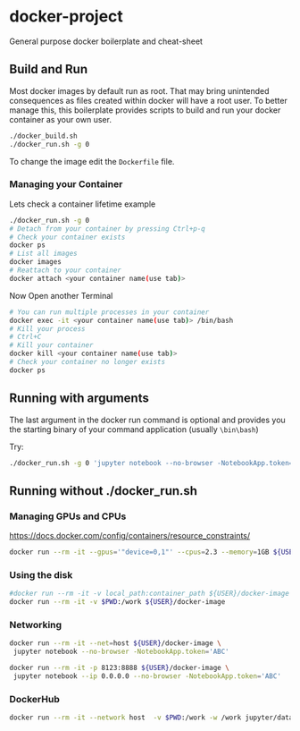 # docker-project
General purpose docker boilerplate and cheat-sheet


## Build and Run
Most docker images by default run as root.
That may bring unintended consequences as files created within docker will have a root user.
To better manage this, this boilerplate provides scripts to build and run your docker container as your own user.

```bash
./docker_build.sh
./docker_run.sh -g 0
```

To change the image edit the `Dockerfile` file.

### Managing your Container
Lets check a container lifetime example
```bash
./docker_run.sh -g 0
# Detach from your container by pressing Ctrl+p-q
# Check your container exists
docker ps
# List all images
docker images
# Reattach to your container
docker attach <your container name(use tab)>
```

Now Open another Terminal
```bash
# You can run multiple processes in your container
docker exec -it <your container name(use tab)> /bin/bash
# Kill your process
# Ctrl+C
# Kill your container
docker kill <your container name(use tab)>
# Check your container no longer exists
docker ps
```

## Running with arguments
The last argument in the docker run command is optional
and provides you the starting binary of your command application
(usually `\bin\bash`)

Try:
```bash
./docker_run.sh -g 0 'jupyter notebook --no-browser -NotebookApp.token='ABC''
```


## Running without ./docker_run.sh
### Managing GPUs and CPUs
https://docs.docker.com/config/containers/resource_constraints/
```bash
docker run --rm -it --gpus='"device=0,1"' --cpus=2.3 --memory=1GB ${USER}/docker-image
```

### Using the disk
```bash
#docker run --rm -it -v local_path:container_path ${USER}/docker-image
docker run --rm -it -v $PWD:/work ${USER}/docker-image
```

### Networking
```bash
docker run --rm -it --net=host ${USER}/docker-image \
 jupyter notebook --no-browser -NotebookApp.token='ABC'

docker run --rm -it -p 8123:8888 ${USER}/docker-image \
 jupyter notebook --ip 0.0.0.0 --no-browser -NotebookApp.token='ABC'
```

### DockerHub

```bash
docker run --rm -it --network host  -v $PWD:/work -w /work jupyter/datascience-notebook jupyter notebook --no-browser -NotebookApp.token='ABC'
```
